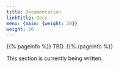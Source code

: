 ```yaml
---
title: Documentation
linkTitle: Docs
menu: {main: {weight: 20}}
weight: 20
---
```


{{% pageinfo %}}
TBD.
{{% /pageinfo %}}

This section is currently being written.
